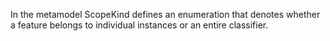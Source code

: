 In the metamodel ScopeKind defines an enumeration that denotes whether a feature belongs to individual instances or an entire classifier.